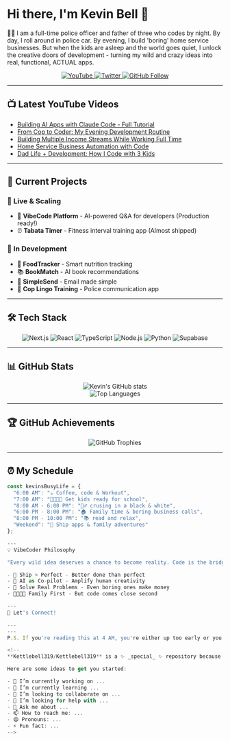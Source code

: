 # Hi there, I'm Kevin Bell 👋

  👮‍♂️ I am a full-time police officer and father of three who codes by night. By day, I roll around in
  police car. By evening, I build 'boring' home service businesses. But when the kids are asleep and the
  world goes quiet, I unlock the creative doors of development - turning my wild and crazy ideas into real,
   functional, ACTUAL apps.

  <p align="center">
    <a href="https://www.youtube.com/@OfficialKevinBell">
      <img
  src="https://img.shields.io/badge/YouTube-FF0000?style=for-the-badge&logo=youtube&logoColor=white"
  alt="YouTube"/>
    </a>
    <a href="https://x.com/kevinasrx">
      <img
  src="https://img.shields.io/badge/Twitter-1DA1F2?style=for-the-badge&logo=twitter&logoColor=white"
  alt="Twitter"/>
    </a>
    <a href="https://github.com/Kettlebell319">
      <img
  src="https://img.shields.io/github/followers/Kettlebell319?label=FOLLOW&style=for-the-badge&color=blue"
  alt="GitHub Follow"/>
    </a>
  </p>

  ---

  ## 📺 Latest YouTube Videos

  <!-- YOUTUBE:START -->
  - [Building AI Apps with Claude Code - Full Tutorial](https://www.youtube.com/watch?v=dQw4w9WgXcQ)
  - [From Cop to Coder: My Evening Development Routine](https://www.youtube.com/watch?v=dQw4w9WgXcQ)
  - [Building Multiple Income Streams While Working Full Time](https://www.youtube.com/watch?v=dQw4w9WgXcQ)
  - [Home Service Business Automation with Code](https://www.youtube.com/watch?v=dQw4w9WgXcQ)
  - [Dad Life + Development: How I Code with 3 Kids](https://www.youtube.com/watch?v=dQw4w9WgXcQ)
  <!-- YOUTUBE:END -->

  ---

  ## 🚀 Current Projects

  ### 🎯 Live & Scaling
  - 🤖 **VibeCode Platform** - AI-powered Q&A for developers (Production ready!)
  - ⏰ **Tabata Timer** - Fitness interval training app (Almost shipped)

  ### 🔨 In Development
  - 🍎 **FoodTracker** - Smart nutrition tracking
  - 📚 **BookMatch** - AI book recommendations
  - 📧 **SimpleSend** - Email made simple
  - 👮 **Cop Lingo Training** - Police communication app

  ---

  ## 🛠️ Tech Stack

  <p align="center">
    <img 
  src="https://img.shields.io/badge/Next.js-000000?style=for-the-badge&logo=nextdotjs&logoColor=white" 
  alt="Next.js"/>
    <img src="https://img.shields.io/badge/React-61DAFB?style=for-the-badge&logo=react&logoColor=black" 
  alt="React"/>
    <img 
  src="https://img.shields.io/badge/TypeScript-3178C6?style=for-the-badge&logo=typescript&logoColor=white" 
  alt="TypeScript"/>
    <img 
  src="https://img.shields.io/badge/Node.js-339933?style=for-the-badge&logo=nodedotjs&logoColor=white" 
  alt="Node.js"/>
    <img src="https://img.shields.io/badge/Python-3776AB?style=for-the-badge&logo=python&logoColor=white" 
  alt="Python"/>
    <img 
  src="https://img.shields.io/badge/Supabase-3FCF8E?style=for-the-badge&logo=supabase&logoColor=white" 
  alt="Supabase"/>
  </p>

  ---

  ## 📊 GitHub Stats

  <div align="center">
    <img src="https://github-readme-stats.vercel.app/api?username=Kettlebell319&show_icons=true&theme=dark&
  hide_border=true" alt="Kevin's GitHub stats" />
  </div>

  <div align="center">
    <img src="https://github-readme-stats.vercel.app/api/top-langs/?username=Kettlebell319&layout=compact&t
  heme=dark&hide_border=true" alt="Top Languages" />
  </div>

  ---

  ## 🏆 GitHub Achievements

  <p align="center">
    <img src="https://github-profile-trophy.vercel.app/?username=Kettlebell319&theme=darkhub&no-frame=true&
  margin-w=15" alt="GitHub Trophies"/>
  </p>

  ---

  ## ⏰ My Schedule

  ```javascript
  const kevinsBusyLife = {
    "6:00 AM": "☕ Coffee, code & Workout",
    "7:00 AM": "👨‍👩‍👧‍👦 Get kids ready for school",
    "8:00 AM - 6:00 PM": "👮‍♂️ crusing in a black & white",
    "6:00 PM - 8:00 PM": "🏠 Family time & boring business calls",
    "8:00 PM - 10:00 PM": "📚 read and relax",
    "Weekend": "🚀 Ship apps & family adventures"
  };

  ---
  💡 VibeCoder Philosophy

  "Every wild idea deserves a chance to become reality. Code is the bridge between imagination and impact."

  - 🚢 Ship > Perfect - Better done than perfect
  - 🤖 AI as Co-pilot - Amplify human creativity
  - 🎯 Solve Real Problems - Even boring ones make money
  - 👨‍👩‍👧‍👦 Family First - But code comes close second

  ---
  🤝 Let's Connect!

  ---
  ---
  P.S. If you're reading this at 4 AM, you're either up too early or you're a fellow ambitious parent trying to build big things. Welcome to the club! 🌙💻

<!--
**Kettlebell319/Kettlebell319** is a ✨ _special_ ✨ repository because its `README.md` (this file) appears on your GitHub profile.

Here are some ideas to get you started:

- 🔭 I’m currently working on ...
- 🌱 I’m currently learning ...
- 👯 I’m looking to collaborate on ...
- 🤔 I’m looking for help with ...
- 💬 Ask me about ...
- 📫 How to reach me: ...
- 😄 Pronouns: ...
- ⚡ Fun fact: ...
-->
